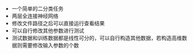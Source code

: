 + 一个简单的二分类任务
+ 两层全连接神经网络
+ 修改文件路径之后可以直接运行查看结果
+ 可以自行修改其他参数进行测试
+ 测试数据和训练数据都是线性可分的，可以自行构造其他数据，若构造高维数据则需要修改输入参数的个数

